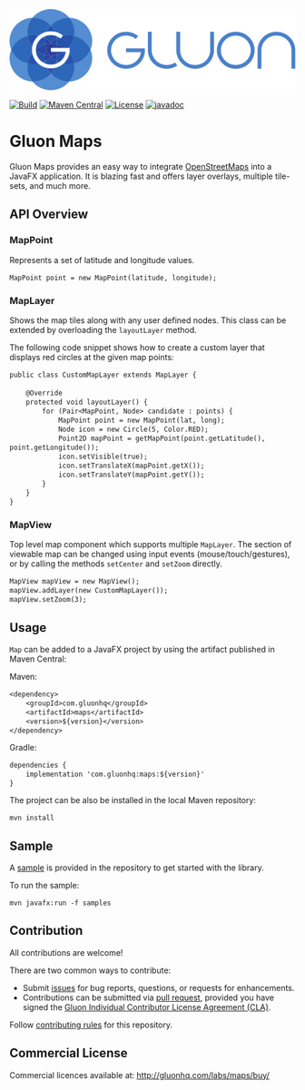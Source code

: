[![Gluon](.github/assets/gluon_logo.svg)](https://gluonhq.com)

[![Build](https://github.com/gluonhq/maps/actions/workflows/build.yml/badge.svg)](https://github.com/gluonhq/maps/actions/workflows/build.yml)
[![Maven Central](https://img.shields.io/maven-central/v/com.gluonhq/maps)](https://search.maven.org/#search|ga|1|com.gluonhq.maps)
[![License](https://img.shields.io/github/license/gluonhq/maps)](https://opensource.org/licenses/GPL-3.0)
[![javadoc](https://javadoc.io/badge2/com.gluonhq/maps/javadoc.svg)](https://javadoc.io/doc/com.gluonhq/maps)

# Gluon Maps

Gluon Maps provides an easy way to integrate [OpenStreetMaps](https://www.openstreetmap.org) into a JavaFX application.
It is blazing fast and offers layer overlays, multiple tile-sets, and much more.

## API Overview

### MapPoint
Represents a set of latitude and longitude values.

```
MapPoint point = new MapPoint(latitude, longitude);
```

### MapLayer
Shows the map tiles along with any user defined nodes.
This class can be extended by overloading the `layoutLayer` method.

The following code snippet shows how to create a custom layer that displays red circles at the given map points:

```
public class CustomMapLayer extends MapLayer {

    @Override
    protected void layoutLayer() {
        for (Pair<MapPoint, Node> candidate : points) {
            MapPoint point = new MapPoint(lat, long);
            Node icon = new Circle(5, Color.RED);
            Point2D mapPoint = getMapPoint(point.getLatitude(), point.getLongitude());
            icon.setVisible(true);
            icon.setTranslateX(mapPoint.getX());
            icon.setTranslateY(mapPoint.getY());
        }
    }
}
```

### MapView
Top level map component which supports multiple `MapLayer`.
The section of viewable map can be changed using input events (mouse/touch/gestures),
or by calling the methods `setCenter` and `setZoom` directly.

```
MapView mapView = new MapView();
mapView.addLayer(new CustomMapLayer());
mapView.setZoom(3);
```

## Usage

`Map` can be added to a JavaFX project by using the artifact published in Maven Central:

Maven:
```
<dependency>
    <groupId>com.gluonhq</groupId>
    <artifactId>maps</artifactId>
    <version>${version}</version>
</dependency>
```

Gradle:
```
dependencies {
    implementation 'com.gluonhq:maps:${version}'
}
```

The project can be also be installed in the local Maven repository:

```
mvn install
```

## Sample

A [sample](https://github.com/gluonhq/maps/tree/master/samples/) is provided in the repository to get started with the library.

To run the sample:

```
mvn javafx:run -f samples
```

## Contribution

All contributions are welcome!

There are two common ways to contribute:

- Submit [issues](https://github.com/gluonhq/maps/issues) for bug reports, questions, or requests for enhancements.
- Contributions can be submitted via [pull request](https://github.com/gluonhq/maps/pulls), provided you have signed the [Gluon Individual Contributor License Agreement (CLA)](https://cla.gluonhq.com).

Follow [contributing rules](https://github.com/gluonhq/maps/blob/master/CONTRIBUTING.md) for this repository.

## Commercial License

Commercial licences available at: http://gluonhq.com/labs/maps/buy/
